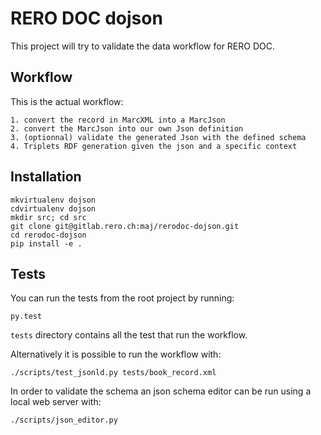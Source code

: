 # RERO DOC dojson

This project will try to validate the data workflow for RERO DOC.

## Workflow

This is the actual workflow:

	1. convert the record in MarcXML into a MarcJson
	2. convert the MarcJson into our own Json definition
	3. (optionnal) validate the generated Json with the defined schema
	4. Triplets RDF generation given the json and a specific context

## Installation

	mkvirtualenv dojson
	cdvirtualenv dojson
	mkdir src; cd src
	git clone git@gitlab.rero.ch:maj/rerodoc-dojson.git
	cd rerodoc-dojson
	pip install -e .

## Tests

You can run the tests from the root project by running:

	py.test

`tests` directory contains all the test that run the workflow.

Alternatively it is possible to run the workflow with:

	./scripts/test_jsonld.py tests/book_record.xml

 In order to validate the schema an json schema editor can be run using a local web server with:
    
    ./scripts/json_editor.py
